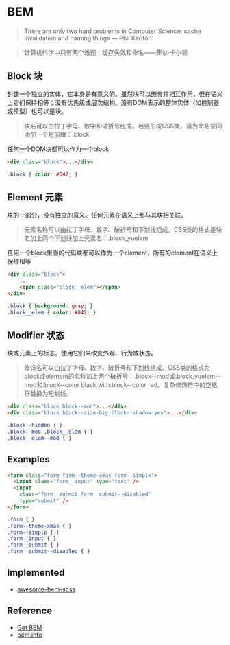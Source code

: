 
# BEM

> There are only two hard problems in Computer Science: cache invalidation and naming things — Phil Karlton

> 计算机科学中只有两个难题：缓存失效和命名——菲尔·卡尔顿


## Block 块

封装一个独立的实体，它本身是有意义的。虽然块可以嵌套并相互作用，但在语义上它们保持相等；没有优先级或层次结构。没有DOM表示的整体实体（如控制器或模型）也可以是块。

> 块名可以由拉丁字母、数字和破折号组成。若要形成CSS类，请为命名空间添加一个短前缀：.block

任何一个DOM块都可以作为一个block
```html
<div class="block">...</div>
```

```css
.block { color: #042; }
```

## Element 元素

块的一部分，没有独立的意义。任何元素在语义上都与其块相关联。
> 元素名称可以由拉丁字母、数字、破折号和下划线组成。CSS类的格式是块名加上两个下划线加上元素名：.block_yuelem

任何一个block里面的代码块都可以作为一个element，所有的element在语义上保持相等

```html
<div class="block">
    ...
    <span class="block__elem"></span>
</div>
```
```css
.block { background: gray; }
.block__elem { color: #042; }
```

## Modifier 状态

块或元素上的标志。使用它们来改变外观、行为或状态。
> 修饰名可以由拉丁字母、数字、破折号和下划线组成。CSS类的格式为block或element的名称加上两个破折号：.block--mod或.block_yuelem--mod和.block--color black with.block--color red。复杂修饰符中的空格将替换为短划线。

```html
<div class="block block--mod">...</div>
<div class="block block--size-big block--shadow-yes">...</div>
```

```css
.block--hidden { }
.block--mod .block__elem { }
.block__elem--mod { }
```

## Examples

```html
<form class="form form--theme-xmas form--simple">
  <input class="form__input" type="text" />
  <input
    class="form__submit form__submit--disabled"
    type="submit" />
</form>
```
```css
.form { }
.form--theme-xmas { }
.form--simple { }
.form__input { }
.form__submit { }
.form__submit--disabled { }
```

## Implemented

- [awesome-bem-scss](https://github.com/justbefree/awesome-bem-scss)

## Reference
- [Get BEM](http://getbem.com)
- [bem.info](https://en.bem.info/methodology/quick-start/)



